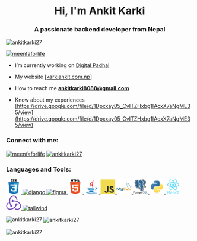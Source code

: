 <h1 align="center">Hi, I'm Ankit Karki</h1>
<h3 align="center">A passionate backend developer from Nepal</h3>

<p align="left"> <img src="https://komarev.com/ghpvc/?username=ankitkarki27&label=Profile%20views&color=0e75b6&style=flat" alt="ankitkarki27" /> </p>

<p align="left"> <a href="https://twitter.com/meenfaforlife" target="blank"><img src="https://img.shields.io/twitter/follow/meenfaforlife?logo=twitter&style=for-the-badge" alt="meenfaforlife" /></a> </p>

- I’m currently working on [Digital Padhai](https://github.com/ankitkarki27/eLearning-Platform-django-react.git)

- My website [[karkiankit.com.np](https://www.karkiankit.com.np/)]

- How to reach me **ankitkarki8088@gmail.com**

- Know about my experiences [https://drive.google.com/file/d/1Dpxxay05_CvITZHxbg1IAcxX7aNgME35/view](https://drive.google.com/file/d/1Dpxxay05_CvITZHxbg1IAcxX7aNgME35/view)

<h3 align="left">Connect with me:</h3>
<p align="left">
<a href="https://twitter.com/meenfaforlife" target="blank"><img align="center" src="https://raw.githubusercontent.com/rahuldkjain/github-profile-readme-generator/master/src/images/icons/Social/twitter.svg" alt="meenfaforlife" height="30" width="40" /></a>
<a href="https://linkedin.com/in/ankitkarki27" target="blank"><img align="center" src="https://raw.githubusercontent.com/rahuldkjain/github-profile-readme-generator/master/src/images/icons/Social/linked-in-alt.svg" alt="ankitkarki27" height="30" width="40" /></a>
</p>

<h3 align="left">Languages and Tools:</h3>
<p align="left"> <a href="https://www.w3schools.com/css/" target="_blank" rel="noreferrer"> <img src="https://raw.githubusercontent.com/devicons/devicon/master/icons/css3/css3-original-wordmark.svg" alt="css3" width="40" height="40"/> </a> <a href="https://www.djangoproject.com/" target="_blank" rel="noreferrer"> <img src="https://cdn.worldvectorlogo.com/logos/django.svg" alt="django" width="40" height="40"/> </a> <a href="https://www.figma.com/" target="_blank" rel="noreferrer"> <img src="https://www.vectorlogo.zone/logos/figma/figma-icon.svg" alt="figma" width="40" height="40"/> </a> <a href="https://www.w3.org/html/" target="_blank" rel="noreferrer"> <img src="https://raw.githubusercontent.com/devicons/devicon/master/icons/html5/html5-original-wordmark.svg" alt="html5" width="40" height="40"/> </a> <a href="https://www.java.com" target="_blank" rel="noreferrer"> <img src="https://raw.githubusercontent.com/devicons/devicon/master/icons/java/java-original.svg" alt="java" width="40" height="40"/> </a> <a href="https://developer.mozilla.org/en-US/docs/Web/JavaScript" target="_blank" rel="noreferrer"> <img src="https://raw.githubusercontent.com/devicons/devicon/master/icons/javascript/javascript-original.svg" alt="javascript" width="40" height="40"/> </a> <a href="https://www.mysql.com/" target="_blank" rel="noreferrer"> <img src="https://raw.githubusercontent.com/devicons/devicon/master/icons/mysql/mysql-original-wordmark.svg" alt="mysql" width="40" height="40"/> </a> <a href="https://www.postgresql.org" target="_blank" rel="noreferrer"> <img src="https://raw.githubusercontent.com/devicons/devicon/master/icons/postgresql/postgresql-original-wordmark.svg" alt="postgresql" width="40" height="40"/> </a> <a href="https://www.python.org" target="_blank" rel="noreferrer"> <img src="https://raw.githubusercontent.com/devicons/devicon/master/icons/python/python-original.svg" alt="python" width="40" height="40"/> </a> <a href="https://reactjs.org/" target="_blank" rel="noreferrer"> <img src="https://raw.githubusercontent.com/devicons/devicon/master/icons/react/react-original-wordmark.svg" alt="react" width="40" height="40"/> </a> <a href="https://redux.js.org" target="_blank" rel="noreferrer"> <img src="https://raw.githubusercontent.com/devicons/devicon/master/icons/redux/redux-original.svg" alt="redux" width="40" height="40"/> </a> <a href="https://tailwindcss.com/" target="_blank" rel="noreferrer"> <img src="https://www.vectorlogo.zone/logos/tailwindcss/tailwindcss-icon.svg" alt="tailwind" width="40" height="40"/> </a> </p>

<p><img align="left" src="https://github-readme-stats.vercel.app/api/top-langs?username=ankitkarki27&show_icons=true&locale=en&layout=compact" alt="ankitkarki27" /></p>

<p>&nbsp;<img align="center" src="https://github-readme-stats.vercel.app/api?username=ankitkarki27&show_icons=true&locale=en" alt="ankitkarki27" /></p>

<p><img align="center" src="https://github-readme-streak-stats.herokuapp.com/?user=ankitkarki27&" alt="ankitkarki27" /></p>
